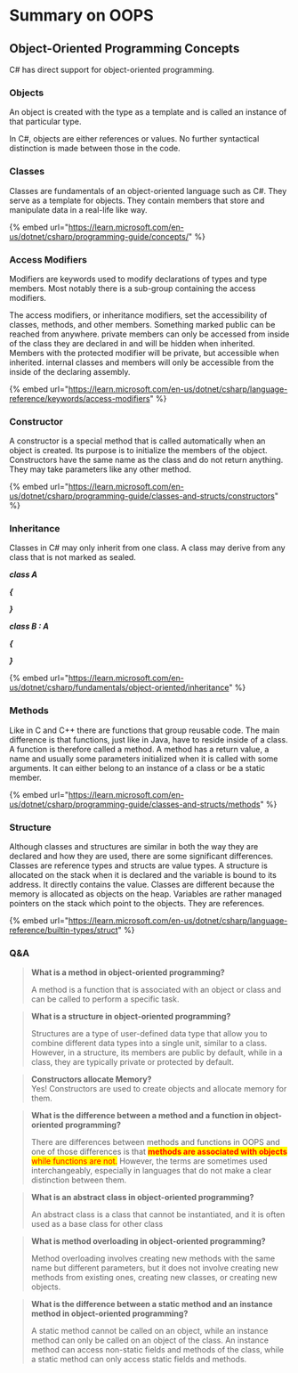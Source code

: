 # Summary on OOPS

## **Object-Oriented Programming Concepts**

C# has direct support for object-oriented programming.

### **Objects**

An object is created with the type as a template and is called an instance of that particular type.

In C#, objects are either references or values. No further syntactical distinction is made between those in the code.

### **Classes**

Classes are fundamentals of an object-oriented language such as C#. They serve as a template for objects. They contain members that store and manipulate data in a real-life like way.

{% embed url="https://learn.microsoft.com/en-us/dotnet/csharp/programming-guide/concepts/" %}

### **Access Modifiers**

Modifiers are keywords used to modify declarations of types and type members. Most notably there is a sub-group containing the access modifiers.

The access modifiers, or inheritance modifiers, set the accessibility of classes, methods, and other members. Something marked public can be reached from anywhere. private members can only be accessed from inside of the class they are declared in and will be hidden when inherited. Members with the protected modifier will be private, but accessible when inherited. internal classes and members will only be accessible from the inside of the declaring assembly.

{% embed url="https://learn.microsoft.com/en-us/dotnet/csharp/language-reference/keywords/access-modifiers" %}

### **Constructor**

A constructor is a special method that is called automatically when an object is created. Its purpose is to initialize the members of the object. Constructors have the same name as the class and do not return anything. They may take parameters like any other method.

{% embed url="https://learn.microsoft.com/en-us/dotnet/csharp/programming-guide/classes-and-structs/constructors" %}

### **Inheritance**

Classes in C# may only inherit from one class. A class may derive from any class that is not marked as sealed.

_**class A**_

_**{**_

_**}**_

_**class B : A**_

_**{**_

_**}**_

{% embed url="https://learn.microsoft.com/en-us/dotnet/csharp/fundamentals/object-oriented/inheritance" %}

### **Methods**

Like in C and C++ there are functions that group reusable code. The main difference is that functions, just like in Java, have to reside inside of a class. A function is therefore called a method. A method has a return value, a name and usually some parameters initialized when it is called with some arguments. It can either belong to an instance of a class or be a static member.

{% embed url="https://learn.microsoft.com/en-us/dotnet/csharp/programming-guide/classes-and-structs/methods" %}

### **Structure**

Although classes and structures are similar in both the way they are declared and how they are used, there are some significant differences. Classes are reference types and structs are value types. A structure is allocated on the stack when it is declared and the variable is bound to its address. It directly contains the value. Classes are different because the memory is allocated as objects on the heap. Variables are rather managed pointers on the stack which point to the objects. They are references.



{% embed url="https://learn.microsoft.com/en-us/dotnet/csharp/language-reference/builtin-types/struct" %}

### Q\&A

> **What is a method in object-oriented programming?**
>
> A method is a function that is associated with an object or class and can be called to perform a specific task.

> **What is a structure in object-oriented programming?**
>
> Structures are a type of user-defined data type that allow you to combine different data types into a single unit, similar to a class. However, in a structure, its members are public by default, while in a class, they are typically private or protected by default.

> **Constructors allocate Memory?**\
> Yes! Constructors are used to create objects and allocate memory for them.

> **What is the difference between a method and a function in object-oriented programming?**
>
> There are differences between methods and functions in OOPS and one of those differences is that <mark style="color:red;">**methods are associated with objects**</mark> <mark style="color:red;"></mark><mark style="color:red;">while functions are not.</mark> However, the terms are sometimes used interchangeably, especially in languages that do not make a clear distinction between them.

> **What is an abstract class in object-oriented programming?**
>
> An abstract class is a class that cannot be instantiated, and it is often used as a base class for other class

> **What is method overloading in object-oriented programming?**
>
> Method overloading involves creating new methods with the same name but different parameters, but it does not involve creating new methods from existing ones, creating new classes, or creating new objects.

> **What is the difference between a static method and an instance method in object-oriented programming?**
>
> A static method cannot be called on an object, while an instance method can only be called on an object of the class. An instance method can access non-static fields and methods of the class, while a static method can only access static fields and methods.
